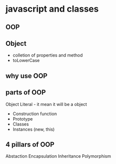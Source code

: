 # javascript and classes 


## OOP


## Object 
- colletion of properties and method
- toLowerCase

## why use OOP


## parts of OOP
Object Literal - it mean it will be a object
- Construction function
- Prototype
- Classes
- Instances (new, this)

## 4 pillars of OOP
Abstaction
Encapsulation
Inheritance
Polymorphism